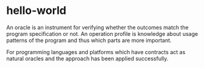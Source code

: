 # hello-world

An oracle is an instrument for verifying whether the outcomes match the program specification or not. An operation profile is knowledge about usage patterns of the program and thus which parts are more important.

For programming languages and platforms which have contracts act as natural oracles and the approach has been applied successfully.
